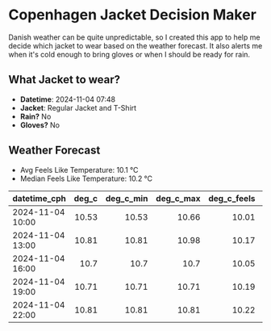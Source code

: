 
# Copenhagen Jacket Decision Maker

Danish weather can be quite unpredictable, so I created this app to help me decide which jacket to wear based on the weather forecast. 
It also alerts me when it's cold enough to bring gloves or when I should be ready for rain.

## What Jacket to wear?

- **Datetime**: 2024-11-04 07:48
- **Jacket**: Regular Jacket and T-Shirt
- **Rain?** No
- **Gloves?** No

## Weather Forecast
- Avg Feels Like Temperature: 10.1 °C
- Median Feels Like Temperature: 10.2 °C

| datetime_cph     |   deg_c |   deg_c_min |   deg_c_max |   deg_c_feels | weather   | wind   | rain   |
|:-----------------|--------:|------------:|------------:|--------------:|:----------|:-------|:-------|
| 2024-11-04 10:00 |   10.53 |       10.53 |       10.66 |         10.01 | Clouds    | Low    | None   |
| 2024-11-04 13:00 |   10.81 |       10.81 |       10.98 |         10.17 | Clouds    | Low    | None   |
| 2024-11-04 16:00 |   10.7  |       10.7  |       10.7  |         10.05 | Clouds    | Low    | None   |
| 2024-11-04 19:00 |   10.71 |       10.71 |       10.71 |         10.19 | Clouds    | Low    | None   |
| 2024-11-04 22:00 |   10.81 |       10.81 |       10.81 |         10.22 | Clouds    | Low    | None   |
        
